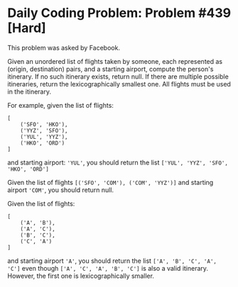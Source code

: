 # Daily Coding Problem: Problem #439 [Hard]

This problem was asked by Facebook.

Given an unordered list of flights taken by someone, each represented as (origin, destination) pairs, and a starting airport, compute the person's itinerary. If no such itinerary exists, return null. If there are multiple possible itineraries, return the lexicographically smallest one. All flights must be used in the itinerary.

For example, given the list of flights:

```text
[
    ('SFO', 'HKO'),
    ('YYZ', 'SFO'),
    ('YUL', 'YYZ'),
    ('HKO', 'ORD')
]
```

and starting airport: `'YUL'`, you should return the list `['YUL', 'YYZ', 'SFO', 'HKO', 'ORD']`

Given the list of flights `[('SFO', 'COM'), ('COM', 'YYZ')]` and starting airport `'COM'`, you should return null.

Given the list of flights:

```text
[
    ('A', 'B'),
    ('A', 'C'),
    ('B', 'C'),
    ('C', 'A')
]
```

and starting airport `'A'`, you should return the list `['A', 'B', 'C', 'A', 'C']` even though `['A', 'C', 'A', 'B', 'C']` is also a valid itinerary. However, the first one is lexicographically smaller.

